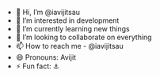 - 👋 Hi, I’m @iavijitsau
- 👀 I’m interested in development
- 🌱 I’m currently learning new things
- 💞️ I’m looking to collaborate on everything
- 📫 How to reach me - @iavijitsau
- 😄 Pronouns: Avijit
- ⚡ Fun fact: ⚓️

<!---
iavijitsau/iavijitsau is a ✨ special ✨ repository because its `README.md` (this file) appears on your GitHub profile.
You can click the Preview link to take a look at your changes.
--->
